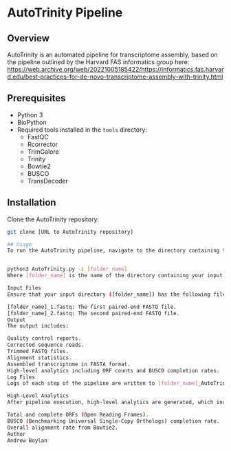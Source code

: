 # AutoTrinity Pipeline

## Overview
AutoTrinity is an automated pipeline for transcriptome assembly, based on the pipeline outlined by the Harvard FAS informatics group here: https://web.archive.org/web/20221005185422/https://informatics.fas.harvard.edu/best-practices-for-de-novo-transcriptome-assembly-with-trinity.html


## Prerequisites
- Python 3
- BioPython
- Required tools installed in the `tools` directory:
  - FastQC
  - Rcorrector
  - TrimGalore
  - Trinity
  - Bowtie2
  - BUSCO
  - TransDecoder

## Installation
Clone the AutoTrinity repository:
```bash
git clone [URL to AutoTrinity repository]

## Usage
To run the AutoTrinity pipeline, navigate to the directory containing the AutoTrinity.py script and execute the following command:


python3 AutoTrinity.py -i [folder_name]
Where [folder_name] is the name of the directory containing your input .fastq files. This directory should contain two specific files: [folder_name]_1.fastq and [folder_name]_2.fastq.

Input Files
Ensure that your input directory ([folder_name]) has the following files:

[folder_name]_1.fastq: The first paired-end FASTQ file.
[folder_name]_2.fastq: The second paired-end FASTQ file.
Output
The output includes:

Quality control reports.
Corrected sequence reads.
Trimmed FASTQ files.
Alignment statistics.
Assembled transcriptome in FASTA format.
High-level analytics including ORF counts and BUSCO completion rates.
Log Files
Logs of each step of the pipeline are written to [folder_name]_AutoTrinity.log in the input directory, providing details on the execution status and any errors encountered. This is also where you will find the high-level analytics.

High-Level Analytics
After pipeline execution, high-level analytics are generated, which include:

Total and complete ORFs (Open Reading Frames).
BUSCO (Benchmarking Universal Single-Copy Orthologs) completion rate.
Overall alignment rate from Bowtie2.
Author
Andrew Boylan
